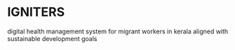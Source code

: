 # IGNITERS
digital health management system for migrant workers in kerala aligned with sustainable development goals
